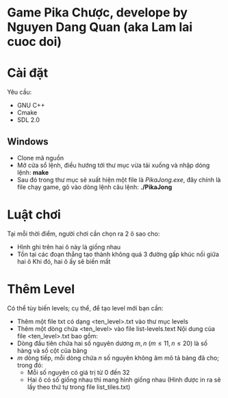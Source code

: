 # Game Pika Chược, develope by Nguyen Dang Quan (aka Lam lai cuoc doi)

<h1>Cài đặt</h1>

Yêu cầu: 
- GNU C++
- Cmake
- SDL 2.0

<h2>Windows</h2>

- Clone mã nguồn
- Mở cửa sổ lệnh, điều hướng tới thư mục vừa tải xuống và nhập dòng lệnh:
**make**
- Sau đó trong thư mục sẽ xuất hiện một file là *PikaJong.exe*, đây chính là file chạy game, gõ vào dòng lệnh câu lệnh:
**./PikaJong**

<h1>Luật chơi</h1>

Tại mỗi thời điểm, người chơi cần chọn ra 2 ô sao cho:
- Hình ghi trên hai ô này là giống nhau
- Tồn tại các đoạn thẳng tạo thành không quá 3 đường gấp khúc nối giữa hai ô
Khi đó, hai ô ấy sẽ biến mất

<h1> Thêm Level </h1>

Có thể tùy biến levels; cụ thể, để tạo level mới bạn cần:
- Thêm một file txt có dạng <ten_level>.txt vào thư mục levels
- Thêm một dòng chứa <ten_level> vào file list-levels.text
Nội dung của file <ten_level>.txt bao gồm:
- Dòng đầu tiên chứa hai số nguyên dương $m, n$ ($m\le 11, n\le 20$) là số hàng và số cột của bảng
- $m$ dòng tiếp, mỗi dòng chứa $n$ số nguyên không âm mô tả bảng đã cho; trong đó:
    - Mỗi số nguyên có giá trị từ $0$ đến $32$
    - Hai ô có số giống nhau thì mang hình giống nhau (Hình được in ra sẽ lấy theo thứ tự trong file list_tiles.txt)